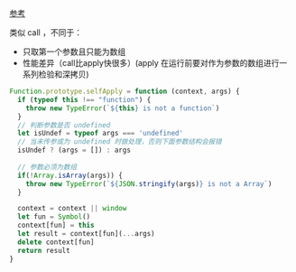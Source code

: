 
[参考](https://juejin.im/post/5d469e0851882544b85c32ef)

类似 call ，不同于：
* 只取第一个参数且只能为数组
* 性能差异（call比apply快很多）(apply 在运行前要对作为参数的数组进行一系列检验和深拷贝)
```js
Function.prototype.selfApply = function (context, args) {
  if (typeof this !== "function") {
    throw new TypeError(`${this} is not a function`)
  }
  // 判断参数是否 undefined
  let isUndef = typeof args === 'undefined'
  // 当未传参或为 undefined 时做处理，否则下面参数结构会报错
  isUndef ? (args = []) : args
  
  // 参数必须为数组
  if(!Array.isArray(args)) {
    throw new TypeError(`${JSON.stringify(args)} is not a Array`)
  }

  context = context || window
  let fun = Symbol()
  context[fun] = this
  let result = context[fun](...args)
  delete context[fun]
  return result
}
```
